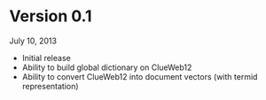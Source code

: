 Version 0.1
===========
July 10, 2013

+ Initial release
+ Ability to build global dictionary on ClueWeb12
+ Ability to convert ClueWeb12 into document vectors (with termid representation)

